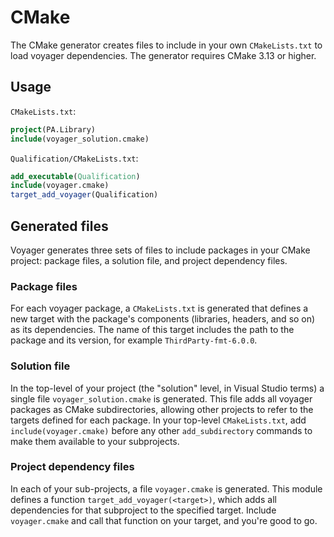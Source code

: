 # CMake

The CMake generator creates files to include in your own `CMakeLists.txt` to
load voyager dependencies. The generator requires CMake 3.13 or higher.

## Usage
`CMakeLists.txt`:
```cmake
project(PA.Library)
include(voyager_solution.cmake)
```

`Qualification/CMakeLists.txt`:
```cmake
add_executable(Qualification)
include(voyager.cmake)
target_add_voyager(Qualification)
```

## Generated files

Voyager generates three sets of files to include packages in your CMake
project: package files, a solution file, and project dependency files.

### Package files
For each voyager package, a `CMakeLists.txt` is generated that defines a new
target with the package's components (libraries, headers, and so on) as its
dependencies. The name of this target includes the path to the package and its
version, for example `ThirdParty-fmt-6.0.0`.

### Solution file
In the top-level of your project (the "solution" level, in Visual Studio terms)
a single file `voyager_solution.cmake` is generated. This file adds all voyager
packages as CMake subdirectories, allowing other projects to refer to the
targets defined for each package. In your top-level `CMakeLists.txt`, add
`include(voyager.cmake)` before any other `add_subdirectory` commands to make
them available to your subprojects.

### Project dependency files
In each of your sub-projects, a file `voyager.cmake` is generated. This module
defines a function `target_add_voyager(<target>)`, which adds all dependencies
for that subproject to the specified target. Include `voyager.cmake` and call
that function on your target, and you're good to go.
